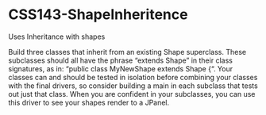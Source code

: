 # CSS143-ShapeInheritence
Uses Inheritance with shapes

Build three classes that inherit from an existing Shape superclass. 
These subclasses should all have the phrase “extends Shape” in their 
class signatures, as in: “public class MyNewShape extends Shape 
{“. Your classes can and should be tested in isolation before combining 
your classes with the final drivers, so consider building a main in 
each subclass that tests out just that class. When you are confident 
in your subclasses, you can use this driver to see your shapes render
to a JPanel. 
